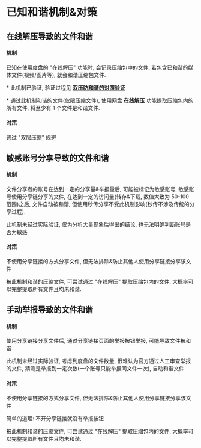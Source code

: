 # 已知和谐机制&对策

## 在线解压导致的文件和谐

#### 机制

已知在使用度盘的 "在线解压" 功能时, 会记录压缩包中的文件, 若包含已和谐的媒体文件(视频/图片等), 就会和谐压缩包文件.

\* 此机制已验证, 验证过程见 [**双压防和谐的对照验证**](../预防和谐/度盘防和谐.md#双压防和谐的对照验证过程)

\* 通过此机制和谐的文件(仅限压缩文件), 使用网盘 **在线解压** 功能提取压缩包内的所有文件, 将至少有 1 个文件是和谐文件.

#### 对策

通过 ["双层压缩"](/document/预防和谐/度盘防和谐.md) 规避

## 敏感账号分享导致的文件和谐

#### 机制

文件分享者的账号在达到一定的分享量&举报量后, 可能被标记为敏感账号, 敏感账号使用分享链分享的文件, 在达到一定的访问量(转存&下载, 数值大致为 50-100 范围)之后, 文件自动被和谐, 但使用秒传分享不受此机制影响(秒传不涉及传统的分享过程).

此机制未经过实际验证, 仅为分析大量现象后得出的结论, 也无法明确判断账号是否为敏感

#### 对策

不使用分享链接的方式分享文件, 但无法排除&防止其他人使用分享链接分享该文件

被此机制和谐的压缩文件, 可尝试通过 "在线解压" 提取压缩包内的文件, 大概率可以完整提取所有文件且均未和谐.

## 手动举报导致的文件和谐

#### 机制

使用分享链接分享文件后, 通过分享链接页面的举报按钮举报, 可能导致文件被和谐

此机制未经过实际验证, 考虑到度盘的文件数量, 很难认为官方通过人工审查举报的文件, 猜测是举报到一定次数(一个账号只能举报同文件一次), 自动和谐文件

#### 对策

不使用分享链接的方式分享文件, 但无法排除&防止其他人使用分享链接分享该文件

简单的道理: 不开分享链接就没有举报按钮

被此机制和谐的压缩文件, 可尝试通过 "在线解压" 提取压缩包内的文件, 大概率可以完整提取所有文件且均未和谐.